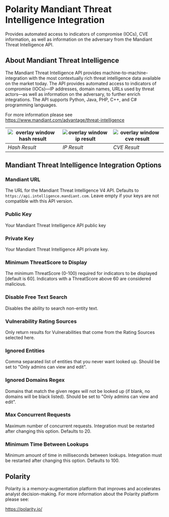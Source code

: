 # Polarity Mandiant Threat Intelligence Integration

Provides automated access to indicators of compromise (IOCs), CVE information, as well as information on the adversary from the Mandiant Threat Intelligence API.

## About Mandiant Threat Intelligence

The Mandiant Threat Intelligence API provides machine-to-machine-integration with the most contextually rich threat intelligence data available on the market today. The API provides automated access to indicators of compromise (IOCs)—IP addresses, domain names, URLs used by threat actors—as well as information on the adversary, to further enrich integrations. The API supports Python, Java, PHP, C++, and C# programming languages.

For more information please see https://www.mandiant.com/advantage/threat-intelligence

| ![overlay window hash result](assets/hash.png) | ![overlay window ip result](assets/ip.png) | ![overlay window cve result](assets/cve.png) |
|---|--|--|
|*Hash Result* | *IP Result* | *CVE Result*|



## Mandiant Threat Intelligence Integration Options

### Mandiant URL
The URL for the Mandiant Threat Intelligence V4 API.  Defaults to `https://api.intelligence.mandiant.com`. Leave empty if your keys are not compatible with this API version.

### Public Key
Your Mandiant Threat Intelligence API public key

### Private Key
Your Mandiant Threat Intelligence API private key.

### Minimum ThreatScore to Display
The minimum ThreatScore (0-100) required for indicators to be displayed [default is 60].  Indicators with a ThreatScore above 60 are considered malicious.

### Disable Free Text Search
Disables the ability to search non-entity text.

### Vulnerability Rating Sources
Only return results for Vulnerabilities that come from the Rating Sources selected here.

### Ignored Entities
Comma separated list of entities that you never want looked up. Should be set to "Only admins can view and edit".

### Ignored Domains Regex
Domains that match the given regex will not be looked up (if blank, no domains will be black listed).  Should be set to "Only admins can view and edit".

### Max Concurrent Requests
Maximum number of concurrent requests.  Integration must be restarted after changing this option. Defaults to 20.

### Minimum Time Between Lookups
Minimum amount of time in milliseconds between lookups. Integration must be restarted after changing this option. Defaults to 100.


## Polarity

Polarity is a memory-augmentation platform that improves and accelerates analyst decision-making.  For more information about the Polarity platform please see:

https://polarity.io/
